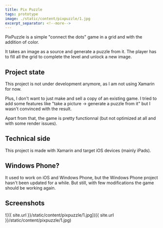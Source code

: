 ```yaml
---
title: Pix Puzzle
tags: prototype
image: ./static/content/pixpuzzle/1.jpg
excerpt_separator: <!--more-->
---
```


PixPuzzle is a simple "connect the dots" game in a grid and with the addition of color.

<!--more-->

It takes an image as a source and generate a puzzle from it. The player has to fill all the grid to complete the level and unlock a new image.

## Project state

This project is not under development anymore, as I am not using Xamarin for now.

Plus, I don't want to just make and sell a copy of an existing game. I tried to add some features like "take a picture -> generate a puzzle from it" but I wasn't convinced with the result.

Apart from that, the game is pretty functionnal (but not optimized at all and with some render issues).

## Technical side

This project is made with Xamarin and target iOS devices (mainly iPads).

## Windows Phone?

It used to work on iOS and Windows Phone, but the Windows Phone project hasn't been updated for a while. But still, with few modifications the game should be working again.

## Screenshots

![{{ site.url }}/static/content/pixpuzzle/1.jpg]({{ site.url }}/static/content/pixpuzzle/1.jpg)
